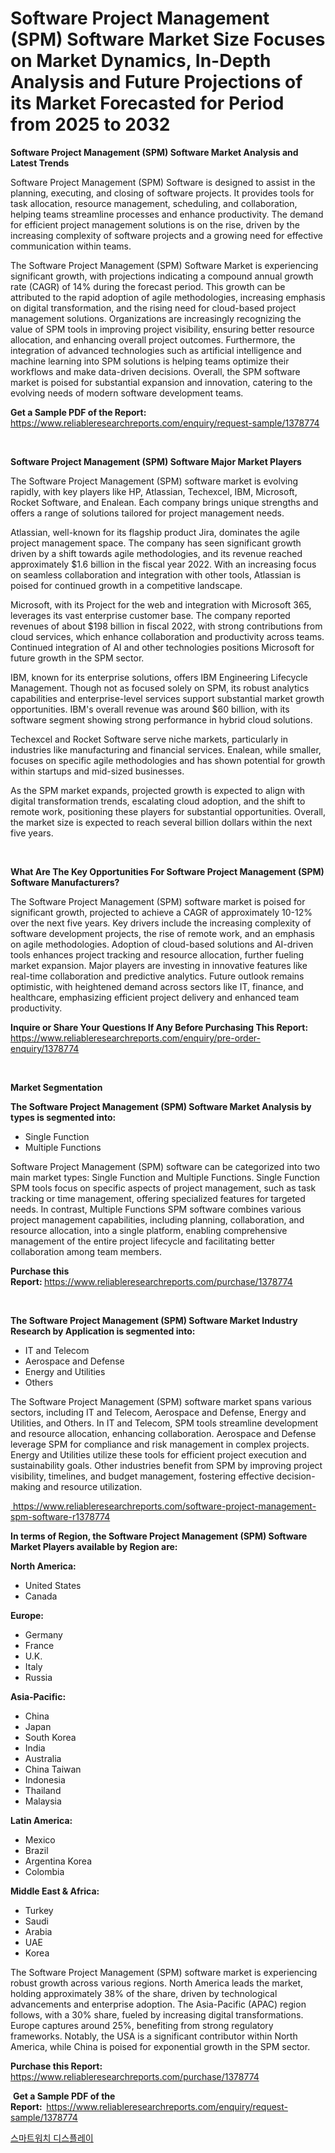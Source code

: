 <p><h1>Software Project Management (SPM) Software Market Size Focuses on Market Dynamics, In-Depth Analysis and Future Projections of its Market Forecasted for Period from 2025 to 2032</h1></p><p><strong>Software Project Management (SPM) Software Market Analysis and Latest Trends</strong></p>
<p><p>Software Project Management (SPM) Software is designed to assist in the planning, executing, and closing of software projects. It provides tools for task allocation, resource management, scheduling, and collaboration, helping teams streamline processes and enhance productivity. The demand for efficient project management solutions is on the rise, driven by the increasing complexity of software projects and a growing need for effective communication within teams.</p><p>The Software Project Management (SPM) Software Market is experiencing significant growth, with projections indicating a compound annual growth rate (CAGR) of 14% during the forecast period. This growth can be attributed to the rapid adoption of agile methodologies, increasing emphasis on digital transformation, and the rising need for cloud-based project management solutions. Organizations are increasingly recognizing the value of SPM tools in improving project visibility, ensuring better resource allocation, and enhancing overall project outcomes. Furthermore, the integration of advanced technologies such as artificial intelligence and machine learning into SPM solutions is helping teams optimize their workflows and make data-driven decisions. Overall, the SPM software market is poised for substantial expansion and innovation, catering to the evolving needs of modern software development teams.</p></p>
<p><strong>Get a Sample PDF of the Report:&nbsp;</strong> <a href="https://www.reliableresearchreports.com/enquiry/request-sample/1378774?utm_campaign=40&utm_medium=2&utm_source=Github&utm_content=ia&utm_term=11032025&utm_id=software-project-management-spm-software">https://www.reliableresearchreports.com/enquiry/request-sample/1378774</a></p>
<p>&nbsp;</p>
<p><strong>Software Project Management (SPM) Software Major Market Players</strong></p>
<p><p>The Software Project Management (SPM) software market is evolving rapidly, with key players like HP, Atlassian, Techexcel, IBM, Microsoft, Rocket Software, and Enalean. Each company brings unique strengths and offers a range of solutions tailored for project management needs.</p><p>Atlassian, well-known for its flagship product Jira, dominates the agile project management space. The company has seen significant growth driven by a shift towards agile methodologies, and its revenue reached approximately $1.6 billion in the fiscal year 2022. With an increasing focus on seamless collaboration and integration with other tools, Atlassian is poised for continued growth in a competitive landscape.</p><p>Microsoft, with its Project for the web and integration with Microsoft 365, leverages its vast enterprise customer base. The company reported revenues of about $198 billion in fiscal 2022, with strong contributions from cloud services, which enhance collaboration and productivity across teams. Continued integration of AI and other technologies positions Microsoft for future growth in the SPM sector.</p><p>IBM, known for its enterprise solutions, offers IBM Engineering Lifecycle Management. Though not as focused solely on SPM, its robust analytics capabilities and enterprise-level services support substantial market growth opportunities. IBM's overall revenue was around $60 billion, with its software segment showing strong performance in hybrid cloud solutions.</p><p>Techexcel and Rocket Software serve niche markets, particularly in industries like manufacturing and financial services. Enalean, while smaller, focuses on specific agile methodologies and has shown potential for growth within startups and mid-sized businesses.</p><p>As the SPM market expands, projected growth is expected to align with digital transformation trends, escalating cloud adoption, and the shift to remote work, positioning these players for substantial opportunities. Overall, the market size is expected to reach several billion dollars within the next five years.</p></p>
<p>&nbsp;</p>
<p><strong>What Are The Key Opportunities For Software Project Management (SPM) Software Manufacturers?</strong></p>
<p><p>The Software Project Management (SPM) software market is poised for significant growth, projected to achieve a CAGR of approximately 10-12% over the next five years. Key drivers include the increasing complexity of software development projects, the rise of remote work, and an emphasis on agile methodologies. Adoption of cloud-based solutions and AI-driven tools enhances project tracking and resource allocation, further fueling market expansion. Major players are investing in innovative features like real-time collaboration and predictive analytics. Future outlook remains optimistic, with heightened demand across sectors like IT, finance, and healthcare, emphasizing efficient project delivery and enhanced team productivity.</p></p>
<p><strong>Inquire or Share Your Questions If Any Before Purchasing This Report:</strong> <a href="https://www.reliableresearchreports.com/enquiry/pre-order-enquiry/1378774?utm_campaign=40&utm_medium=2&utm_source=Github&utm_content=ia&utm_term=11032025&utm_id=software-project-management-spm-software">https://www.reliableresearchreports.com/enquiry/pre-order-enquiry/1378774</a></p>
<p>&nbsp;</p>
<p><strong>Market Segmentation</strong></p>
<p><strong>The Software Project Management (SPM) Software Market Analysis by types is segmented into:</strong></p>
<p><ul><li>Single Function</li><li>Multiple Functions</li></ul></p>
<p><p>Software Project Management (SPM) software can be categorized into two main market types: Single Function and Multiple Functions. Single Function SPM tools focus on specific aspects of project management, such as task tracking or time management, offering specialized features for targeted needs. In contrast, Multiple Functions SPM software combines various project management capabilities, including planning, collaboration, and resource allocation, into a single platform, enabling comprehensive management of the entire project lifecycle and facilitating better collaboration among team members.</p></p>
<p><strong>Purchase this Report:&nbsp;</strong><a href="https://www.reliableresearchreports.com/purchase/1378774?utm_campaign=40&utm_medium=2&utm_source=Github&utm_content=ia&utm_term=11032025&utm_id=software-project-management-spm-software">https://www.reliableresearchreports.com/purchase/1378774</a></p>
<p>&nbsp;</p>
<p><strong>The Software Project Management (SPM) Software Market Industry Research by Application is segmented into:</strong></p>
<p><ul><li>IT and Telecom</li><li>Aerospace and Defense</li><li>Energy and Utilities</li><li>Others</li></ul></p>
<p><p>The Software Project Management (SPM) software market spans various sectors, including IT and Telecom, Aerospace and Defense, Energy and Utilities, and Others. In IT and Telecom, SPM tools streamline development and resource allocation, enhancing collaboration. Aerospace and Defense leverage SPM for compliance and risk management in complex projects. Energy and Utilities utilize these tools for efficient project execution and sustainability goals. Other industries benefit from SPM by improving project visibility, timelines, and budget management, fostering effective decision-making and resource utilization.</p></p>
<p><a href="https://www.reliableresearchreports.com/software-project-management-spm-software-r1378774?utm_campaign=40&utm_medium=2&utm_source=Github&utm_content=ia&utm_term=11032025&utm_id=software-project-management-spm-software">&nbsp;https://www.reliableresearchreports.com/software-project-management-spm-software-r1378774</a></p>
<p><strong>In terms of Region, the Software Project Management (SPM) Software Market Players available by Region are:</strong></p>
<p>
    <p> <strong> North America: </strong>
        <ul>
            <li>United States</li>
            <li>Canada</li>
        </ul>
        </p> 
    <p> <strong> Europe: </strong>
        <ul>
            <li>Germany</li>
            <li>France</li>
            <li>U.K.</li>
            <li>Italy</li>
            <li>Russia</li>
        </ul>
        </p> 
    <p> <strong> Asia-Pacific: </strong>
        <ul>
            <li>China</li>
            <li>Japan</li>
            <li>South Korea</li>
            <li>India</li>
            <li>Australia</li>
            <li>China Taiwan</li>
            <li>Indonesia</li>
            <li>Thailand</li>
            <li>Malaysia</li>
        </ul>
        </p> 
    <p> <strong> Latin America: </strong>
        <ul>
            <li>Mexico</li>
            <li>Brazil</li>
            <li>Argentina Korea</li>
            <li>Colombia</li>
        </ul>
        </p> 
    <p> <strong> Middle East & Africa: </strong>
        <ul>
            <li>Turkey</li>
            <li>Saudi</li>
            <li>Arabia</li>
            <li>UAE</li>
            <li>Korea</li>
        </ul>
    </p>
    </p>
<p><p>The Software Project Management (SPM) software market is experiencing robust growth across various regions. North America leads the market, holding approximately 38% of the share, driven by technological advancements and enterprise adoption. The Asia-Pacific (APAC) region follows, with a 30% share, fueled by increasing digital transformations. Europe captures around 25%, benefiting from strong regulatory frameworks. Notably, the USA is a significant contributor within North America, while China is poised for exponential growth in the SPM sector.</p></p>
<p><strong>Purchase this Report: </strong><a href="https://www.reliableresearchreports.com/purchase/1378774?utm_campaign=40&utm_medium=2&utm_source=Github&utm_content=ia&utm_term=11032025&utm_id=software-project-management-spm-software">https://www.reliableresearchreports.com/purchase/1378774</a></p>
<p>&nbsp;<strong>Get a Sample PDF of the Report:&nbsp;&nbsp;</strong><a href="https://www.reliableresearchreports.com/enquiry/request-sample/1378774?utm_campaign=40&utm_medium=2&utm_source=Github&utm_content=ia&utm_term=11032025&utm_id=software-project-management-spm-software">https://www.reliableresearchreports.com/enquiry/request-sample/1378774</a></p>
<p><strong></strong></p>
<p><p><a href="https://github.com/sougarounis/Market-Research-Report-List-7/blob/main/766318143439.md?utm_campaign=40&utm_medium=2&utm_source=Github&utm_content=ia&utm_term=11032025&utm_id=software-project-management-spm-software">스마트워치 디스플레이</a></p></p>